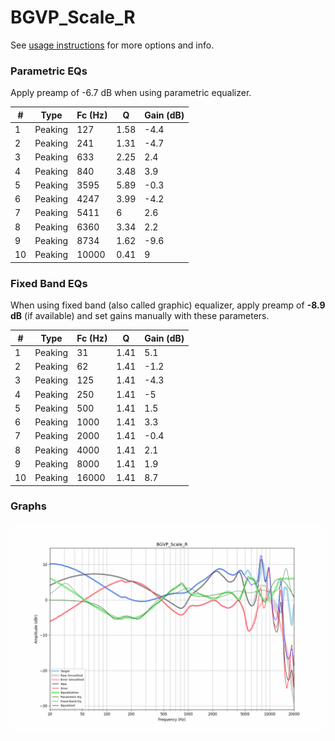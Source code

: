 # BGVP_Scale_R
See [usage instructions](https://github.com/jaakkopasanen/AutoEq#usage) for more options and info.

### Parametric EQs
Apply preamp of -6.7 dB when using parametric equalizer.

|   # | Type    |   Fc (Hz) |    Q |   Gain (dB) |
|-----|---------|-----------|------|-------------|
|   1 | Peaking |       127 | 1.58 |        -4.4 |
|   2 | Peaking |       241 | 1.31 |        -4.7 |
|   3 | Peaking |       633 | 2.25 |         2.4 |
|   4 | Peaking |       840 | 3.48 |         3.9 |
|   5 | Peaking |      3595 | 5.89 |        -0.3 |
|   6 | Peaking |      4247 | 3.99 |        -4.2 |
|   7 | Peaking |      5411 | 6    |         2.6 |
|   8 | Peaking |      6360 | 3.34 |         2.2 |
|   9 | Peaking |      8734 | 1.62 |        -9.6 |
|  10 | Peaking |     10000 | 0.41 |         9   |

### Fixed Band EQs
When using fixed band (also called graphic) equalizer, apply preamp of **-8.9 dB** (if available) and set gains manually with these parameters.

|   # | Type    |   Fc (Hz) |    Q |   Gain (dB) |
|-----|---------|-----------|------|-------------|
|   1 | Peaking |        31 | 1.41 |         5.1 |
|   2 | Peaking |        62 | 1.41 |        -1.2 |
|   3 | Peaking |       125 | 1.41 |        -4.3 |
|   4 | Peaking |       250 | 1.41 |        -5   |
|   5 | Peaking |       500 | 1.41 |         1.5 |
|   6 | Peaking |      1000 | 1.41 |         3.3 |
|   7 | Peaking |      2000 | 1.41 |        -0.4 |
|   8 | Peaking |      4000 | 1.41 |         2.1 |
|   9 | Peaking |      8000 | 1.41 |         1.9 |
|  10 | Peaking |     16000 | 1.41 |         8.7 |

### Graphs
![](./BGVP_Scale_R.png)

